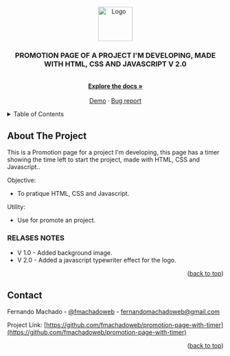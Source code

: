 <div id="top"></div>



<!-- PROJECT LOGO -->
<br />
<div align="center">
  <a href="#">
    <img src="https://github.com/othneildrew/Best-README-Template/raw/master/images/logo.png" alt="Logo" width="80" height="80">
  </a>

  <h3 align="center">PROMOTION PAGE OF A PROJECT I'M DEVELOPING, MADE WITH HTML, CSS AND JAVASCRIPT V 2.0</h3>

  <p align="center">
    <br />
    <a href="https://github.com/fmachadoweb/digitalclockwebsnow"><strong>Explore the docs »</strong></a>
    <br />
    <br />
    <a href="https://hardtek.com.br/timer/">Demo</a>
    ·
    <a href="mailto:fernandomachadoweb@gmail.com">Bug report</a>

  </p>
</div>



<!-- TABLE OF CONTENTS -->
<details>
  <summary>Table of Contents</summary>
  <ul>
    <li><a href="#about-the-project">About The Project</a></li>
    <li><a href="#contact">Contact</a></li>
  </ul>
</details>



<!-- ABOUT THE PROJECT -->
## About The Project

This is a Promotion page for a project I'm developing, this page has a timer showing the time left to start the project, made with HTML, CSS and Javascript..

Objective:
* To pratique HTML, CSS and Javascript.

Utility:
* Use for promote an project.



<!-- RELASES NOTES -->
### RELASES NOTES

* V 1.0 - Added background image.
* V 2.0 - Added a javascript typewriter effect for the logo.


<p align="right">(<a href="#top">back to top</a>)</p>



<!-- CONTACT -->
## Contact

Fernando Machado - [@fmachadoweb](https://twitter.com/fmachadoweb) - fernandomachadoweb@gmail.com

Project Link: [https://github.com/fmachadoweb/promotion-page-with-timer](https://github.com/fmachadoweb/promotion-page-with-timer)

<p align="right">(<a href="#top">back to top</a>)</p>

